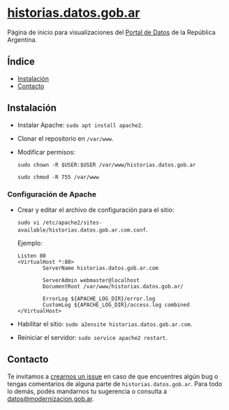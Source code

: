 # [historias.datos.gob.ar](http://historias.datos.gob.ar/)
Página de inicio para visualizaciones del [Portal de Datos](http://datos.gob.ar/) de la República Argentina.

## Índice 
* [Instalación](#instalación) 
* [Contacto](#contacto) 

## Instalación 
* Instalar Apache: `sudo apt install apache2`.
* Clonar el repositorio en `/var/www`.
* Modificar permisos:

    `sudo chown -R $USER:$USER /var/www/historias.datos.gob.ar`

    `sudo chmod -R 755 /var/www`

### Configuración de Apache
* Crear y editar el archivo de configuración para el sitio:

    `sudo vi /etc/apache2/sites-available/historias.datos.gob.ar.com.conf`.

    Ejemplo:
    ```
    Listen 80
    <VirtualHost *:80>
            ServerName historias.datos.gob.ar.com

            ServerAdmin webmaster@localhost
            DocumentRoot /var/www/historias.datos.gob.ar/

            ErrorLog ${APACHE_LOG_DIR}/error.log
            CustomLog ${APACHE_LOG_DIR}/access.log combined
    </VirtualHost>
    ```
* Habilitar el sitio: `sudo a2ensite historias.datos.gob.ar.com`.
* Reiniciar el servidor: `sudo service apache2 restart`.

## Contacto
Te invitamos a [crearnos un issue](https://github.com/datosgobar/historias.datos.gob.ar/issues/new?title=Encontre-un-bug-en-historias.datos.gob.ar) en caso de que encuentres algún bug o tengas comentarios de alguna parte de `historias.datos.gob.ar`. Para todo lo demás, podés mandarnos tu sugerencia o consulta a [datos@modernizacion.gob.ar](mailto:datos@modernizacion.gob.ar).
